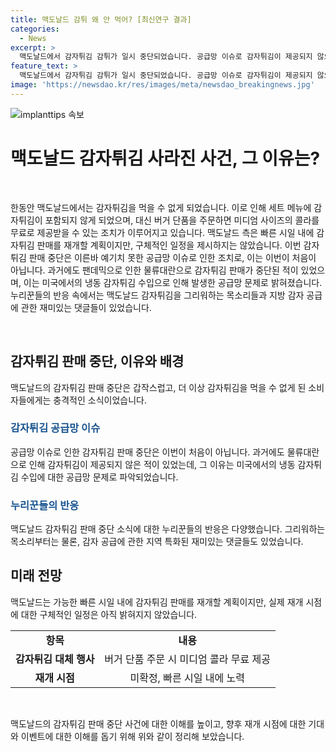 ```yaml
---
title: 맥도날드 감튀 왜 안 먹어? [최신연구 결과]
categories:
  - News
excerpt: >
  맥도날드에서 감자튀김 감튀가 일시 중단되었습니다. 공급망 이슈로 감자튀김이 제공되지 않으며, 세트 메뉴도 주문할 수 없습니다. 대신 버거 단품을 구매하면 미디엄 콜라를 무료로 제공하고, 공급 재개 시점은 미지수입니다. 이는 지난 2021년과 2022년의 물류대란 이후 두 번째 중단인데, 누리꾼들의 아쉬움과 재미있는 댓글이 이어졌습니다.
feature_text: >
  맥도날드에서 감자튀김 감튀가 일시 중단되었습니다. 공급망 이슈로 감자튀김이 제공되지 않으며, 세트 메뉴도 주문할 수 없습니다. 대신 버거 단품을 구매하면 미디엄 콜라를 무료로 제공하고, 공급 재개 시점은 미지수입니다. 이는 지난 2021년과 2022년의 물류대란 이후 두 번째 중단인데, 누리꾼들의 아쉬움과 재미있는 댓글이 이어졌습니다.
image: 'https://newsdao.kr/res/images/meta/newsdao_breakingnews.jpg'
---
```


<p><img src="https://newsdao.kr/res/images/meta/newsdao_breakingnews.jpg" alt="implanttips 속보" /></p>

<h1>맥도날드 감자튀김 사라진 사건, 그 이유는?</h1>

<p data-ke-size="size16">&nbsp;</p>

<p>한동안 맥도날드에서는 감자튀김을 먹을 수 없게 되었습니다. 이로 인해 세트 메뉴에 감자튀김이 포함되지 않게 되었으며, 대신 버거 단품을 주문하면 미디엄 사이즈의 콜라를 무료로 제공받을 수 있는 조치가 이루어지고 있습니다. 맥도날드 측은 빠른 시일 내에 감자튀김 판매를 재개할 계획이지만, 구체적인 일정을 제시하지는 않았습니다. 이번 감자튀김 판매 중단은 이른바 예기치 못한 공급망 이슈로 인한 조치로, 이는 이번이 처음이 아닙니다. 과거에도 팬데믹으로 인한 물류대란으로 감자튀김 판매가 중단된 적이 있었으며, 이는 미국에서의 냉동 감자튀김 수입으로 인해 발생한 공급망 문제로 밝혀졌습니다. 누리꾼들의 반응 속에서는 맥도날드 감자튀김을 그리워하는 목소리들과 지방 감자 공급에 관한 재미있는 댓글들이 있었습니다.</p>

<p data-ke-size="size16">&nbsp;</p>

<h2 data-ke-size="size26">감자튀김 판매 중단, 이유와 배경</h2>

<p data-ke-size="size16">맥도날드의 감자튀김 판매 중단은 갑작스럽고, 더 이상 감자튀김을 먹을 수 없게 된 소비자들에게는 충격적인 소식이었습니다.</p>

<h3><b><span style="color: #1a5490;">감자튀김 공급망 이슈</span></b></h3>

<p data-ke-size="size16">공급망 이슈로 인한 감자튀김 판매 중단은 이번이 처음이 아닙니다. 과거에도 물류대란으로 인해 감자튀김이 제공되지 않은 적이 있었는데, 그 이유는 미국에서의 냉동 감자튀김 수입에 대한 공급망 문제로 파악되었습니다.</p>

<h3><b><span style="color: #1a5490;">누리꾼들의 반응</span></b></h3>

<p data-ke-size="size16">맥도날드 감자튀김 판매 중단 소식에 대한 누리꾼들의 반응은 다양했습니다. 그리워하는 목소리부터는 물론, 감자 공급에 관한 지역 특화된 재미있는 댓글들도 있었습니다.</p>

<h2 data-ke-size="size26">미래 전망</h2>

<p data-ke-size="size16">맥도날드는 가능한 빠른 시일 내에 감자튀김 판매를 재개할 계획이지만, 실제 재개 시점에 대한 구체적인 일정은 아직 밝혀지지 않았습니다.</p>

<table>
<tbody>
<tr>
<td style="text-align: center; height: 17px;"><b>항목</b></td>
<td style="text-align: center; height: 17px;"><b>내용</b></td>
</tr>
<tr>
<td style="text-align: center; height: 17px;"><b>감자튀김 대체 행사</b></td>
<td style="text-align: center; height: 17px;">버거 단품 주문 시 미디엄 콜라 무료 제공</td>
</tr>
<tr>
<td style="text-align: center; height: 17px;"><b>재개 시점</b></td>
<td style="text-align: center; height: 17px;">미확정, 빠른 시일 내에 노력</td>
</tr>
</tbody>
</table>

<p data-ke-size="size16">&nbsp;</p>

<p data-ke-size="size16">맥도날드의 감자튀김 판매 중단 사건에 대한 이해를 높이고, 향후 재개 시점에 대한 기대와 이벤트에 대한 이해를 돕기 위해 위와 같이 정리해 보았습니다.</p>

